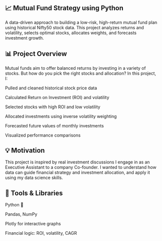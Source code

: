 ## 📈 Mutual Fund Strategy using Python

A data-driven approach to building a low-risk, high-return mutual fund plan using historical Nifty50 stock data. This project analyzes returns and volatility, selects optimal stocks, allocates weights, and forecasts investment growth.

## 📊 Project Overview

Mutual funds aim to offer balanced returns by investing in a variety of stocks. But how do you pick the right stocks and allocation? In this project, I:

Pulled and cleaned historical stock price data

Calculated Return on Investment (ROI) and volatility

Selected stocks with high ROI and low volatility

Allocated investments using inverse volatility weighting

Forecasted future values of monthly investments

Visualized performance comparisons

## 💡 Motivation

This project is inspired by real investment discussions I engage in as an Executive Assistant to a company Co-founder. I wanted to understand how data can guide financial strategy and investment allocation, and apply it using my data science skills.

## 🔧 Tools & Libraries

Python 🐍

Pandas, NumPy

Plotly for interactive graphs

Financial logic: ROI, volatility, CAGR
